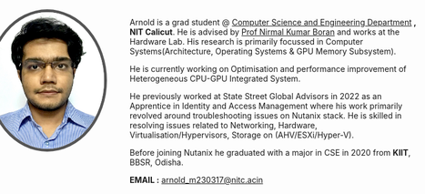 <img width="200" height="240" src="IMG_0107.jpeg" style="float: left; margin: 0px 20px 0px -250px; border-radius: 50%;  border: 5px solid #555;">

Arnold is a grad student @ [Computer Science and Engineering Department](https://minerva.nitc.ac.in)<b> , NIT Calicut</b>. He is advised by [Prof Nirmal Kumar Boran](https://people.cse.nitc.ac.in/nirmal/) and works at the Hardware Lab. His research is primarily focussed in Computer Systems(Architecture, Operating Systems & GPU Memory Subsystem).

He is currently working on Optimisation and performance improvement of Heterogeneous CPU-GPU Integrated System.

He previously worked at State Street Global Advisors in 2022 as an Apprentice in Identity and Access Management where his work primarily revolved around troubleshooting issues on Nutanix stack. He is skilled in resolving issues related to Networking, Hardware, Virtualisation/Hypervisors, Storage on (AHV/ESXi/Hyper-V).

Before joining Nutanix he graduated with a major in CSE in 2020 from <b>KIIT</b>, BBSR, Odisha.

<b>EMAIL :</b> arnold_m230317@nitc.acin


